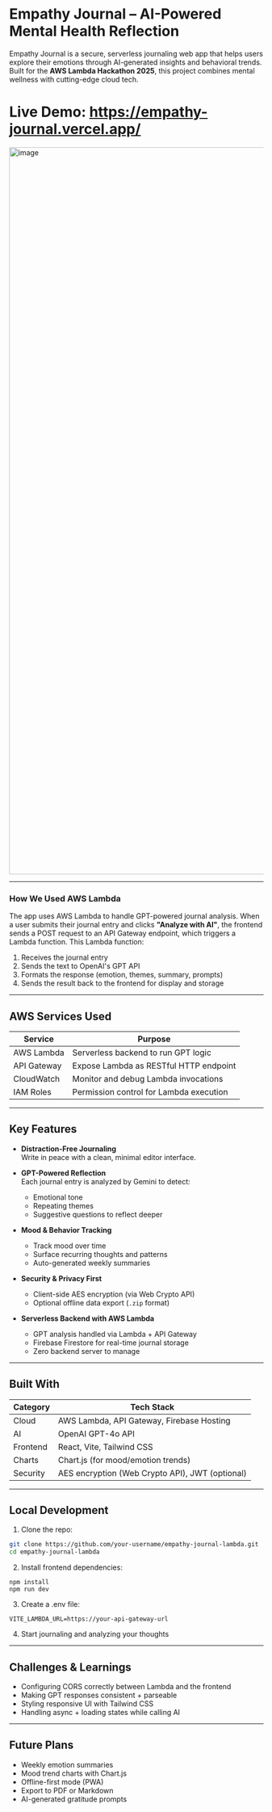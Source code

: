 # Empathy Journal – AI-Powered Mental Health Reflection

Empathy Journal is a secure, serverless journaling web app that helps users explore their emotions through AI-generated insights and behavioral trends. Built for the **AWS Lambda Hackathon 2025**, this project combines mental wellness with cutting-edge cloud tech.

# Live Demo: https://empathy-journal.vercel.app/
<img width="1440" alt="image" src="https://github.com/user-attachments/assets/9efe4218-dce0-43fd-8859-b0d68f65f74f" />

---

### How We Used AWS Lambda

The app uses AWS Lambda to handle GPT-powered journal analysis. When a user submits their journal entry and clicks **"Analyze with AI"**, the frontend sends a POST request to an API Gateway endpoint, which triggers a Lambda function. This Lambda function:

1. Receives the journal entry
2. Sends the text to OpenAI's GPT API
3. Formats the response (emotion, themes, summary, prompts)
4. Sends the result back to the frontend for display and storage

---

## AWS Services Used

| Service        | Purpose |
|----------------|---------|
| AWS Lambda     | Serverless backend to run GPT logic |
| API Gateway    | Expose Lambda as RESTful HTTP endpoint |
| CloudWatch     | Monitor and debug Lambda invocations |
| IAM Roles      | Permission control for Lambda execution |

---

## Key Features

- **Distraction-Free Journaling**  
  Write in peace with a clean, minimal editor interface.

- **GPT-Powered Reflection**  
  Each journal entry is analyzed by Gemini to detect:

  - Emotional tone
  - Repeating themes
  - Suggestive questions to reflect deeper

- **Mood & Behavior Tracking**

  - Track mood over time
  - Surface recurring thoughts and patterns
  - Auto-generated weekly summaries

- **Security & Privacy First**

  - Client-side AES encryption (via Web Crypto API)
  - Optional offline data export (`.zip` format)

- **Serverless Backend with AWS Lambda**
  - GPT analysis handled via Lambda + API Gateway
  - Firebase Firestore for real-time journal storage
  - Zero backend server to manage

---

## Built With

| Category | Tech Stack                                      |
| -------- | ----------------------------------------------- |
| Cloud    | AWS Lambda, API Gateway, Firebase Hosting       |
| AI       | OpenAI GPT-4o API                               |
| Frontend | React, Vite, Tailwind CSS                       |
| Charts   | Chart.js (for mood/emotion trends)              |
| Security | AES encryption (Web Crypto API), JWT (optional) |

---

## Local Development

1. Clone the repo:

```bash
git clone https://github.com/your-username/empathy-journal-lambda.git
cd empathy-journal-lambda
```

2. Install frontend dependencies:

```
npm install
npm run dev
```

3. Create a .env file:

```
VITE_LAMBDA_URL=https://your-api-gateway-url
```

4. Start journaling and analyzing your thoughts

---

## Challenges & Learnings

- Configuring CORS correctly between Lambda and the frontend
- Making GPT responses consistent + parseable
- Styling responsive UI with Tailwind CSS
- Handling async + loading states while calling AI


---

## Future Plans

- Weekly emotion summaries
- Mood trend charts with Chart.js
- Offline-first mode (PWA)
- Export to PDF or Markdown
- AI-generated gratitude prompts
